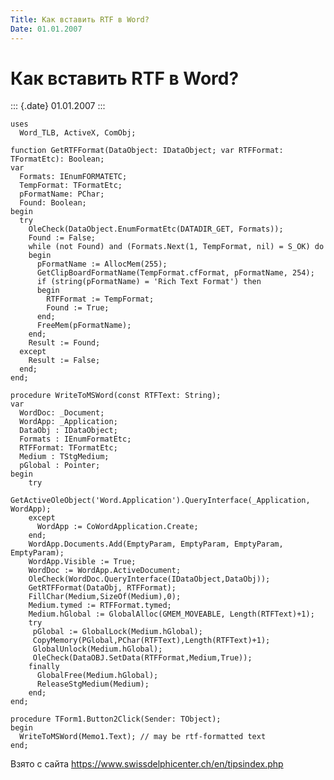 ```yaml
---
Title: Как вставить RTF в Word?
Date: 01.01.2007
---
```



Как вставить RTF в Word?
========================

::: {.date}
01.01.2007
:::

    uses
      Word_TLB, ActiveX, ComObj;
     
    function GetRTFFormat(DataObject: IDataObject; var RTFFormat: TFormatEtc): Boolean;
    var
      Formats: IEnumFORMATETC;
      TempFormat: TFormatEtc;
      pFormatName: PChar;
      Found: Boolean;
    begin
      try
        OleCheck(DataObject.EnumFormatEtc(DATADIR_GET, Formats));
        Found := False;
        while (not Found) and (Formats.Next(1, TempFormat, nil) = S_OK) do
        begin
          pFormatName := AllocMem(255);
          GetClipBoardFormatName(TempFormat.cfFormat, pFormatName, 254);
          if (string(pFormatName) = 'Rich Text Format') then
          begin
            RTFFormat := TempFormat;
            Found := True;
          end;
          FreeMem(pFormatName);
        end;
        Result := Found;
      except
        Result := False;
      end;
    end;
     
    procedure WriteToMSWord(const RTFText: String);
    var
      WordDoc: _Document;
      WordApp: _Application;
      DataObj : IDataObject;
      Formats : IEnumFormatEtc;
      RTFFormat: TFormatEtc;
      Medium : TStgMedium;
      pGlobal : Pointer;
    begin
        try
          GetActiveOleObject('Word.Application').QueryInterface(_Application, WordApp);
        except
          WordApp := CoWordApplication.Create;
        end;
        WordApp.Documents.Add(EmptyParam, EmptyParam, EmptyParam, EmptyParam);
        WordApp.Visible := True;
        WordDoc := WordApp.ActiveDocument;
        OleCheck(WordDoc.QueryInterface(IDataObject,DataObj));
        GetRTFFormat(DataObj, RTFFormat);
        FillChar(Medium,SizeOf(Medium),0);
        Medium.tymed := RTFFormat.tymed;
        Medium.hGlobal := GlobalAlloc(GMEM_MOVEABLE, Length(RTFText)+1);
        try
         pGlobal := GlobalLock(Medium.hGlobal);
         CopyMemory(PGlobal,PChar(RTFText),Length(RTFText)+1);
         GlobalUnlock(Medium.hGlobal);
         OleCheck(DataOBJ.SetData(RTFFormat,Medium,True));
        finally
          GlobalFree(Medium.hGlobal);
          ReleaseStgMedium(Medium);
        end;
    end;
     
    procedure TForm1.Button2Click(Sender: TObject);
    begin
      WriteToMSWord(Memo1.Text); // may be rtf-formatted text
    end;

Взято с сайта <https://www.swissdelphicenter.ch/en/tipsindex.php>
